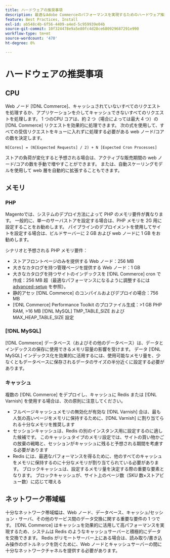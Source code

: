 ```yaml
---
title: ハードウェアの推奨事項
description: 最適なAdobe Commerceのパフォーマンスを実現するためのハードウェア推奨事項について説明します。 実稼動デプロイメントのCPU、メモリ、ストレージの要件について説明します。
feature: Best Practices, Install
exl-id: ab548c4b-6f56-4409-a4ed-5c959939e04b
source-git-commit: 10f324478e9a5e80fc4d28ce680929687291e990
workflow-type: tm+mt
source-wordcount: '470'
ht-degree: 0%

---
```


# ハードウェアの推奨事項

## CPU

Web ノード [!DNL Commerce]、キャッシュされていないすべてのリクエストを処理するか、アプリケーションを介してキャッシュできないすべてのリクエストを処理します。 1 つのCPU コアは、約 2 つ（場合によっては最大 4 つ）の [!DNL Commerce] リクエストを効果的に処理できます。 次の式を使用して、すべての受信リクエストをキューに入れずに処理する必要がある web ノード/コアの数を決定します。

```
N[Cores] = (N[Expected Requests] / 2) + N [Expected Cron Processes]
```

ストアの負荷が変化すると予想される場合は、アクティブな販売期間の web ノード/コアの数を手動で増やすことができます。 または、自動スケーリングモデルを使用して web 層を自動的に拡張することもできます。

## メモリ

### PHP

Magentoでは、システムのデプロイ方法によって PHP のメモリ要件が異なります。  一般的に、単一のサーバストアを設定する場合は、PHP メモリを 2G 用に設定することをお勧めします。  パイプラインのデプロイメントを使用してサイトを設定する場合は、ビルドサーバーに 2 GB および web ノードに 1 GB をお勧めします。

シナリオと予想される PHP メモリ要件：

* ストアフロントページのみを提供する Web ノード：256 MB
* 大きなカタログを持つ管理ページを提供する Web ノード：1 GB
* 大きなカタログを持つサイトのインデックスを [!DNL Commerce] cron で作成：256 MB 超（最適なパフォーマンスになるように調整するには [advanced-setup](../performance/advanced-setup.md) を参照）。
* 静的アセッ [!DNL Commerce] のコンパイルおよびデプロイの場合：756 MB
* [!DNL Commerce] Performance Toolkit のプロファイル生成：>1 GB PHP RAM, >16 MB [!DNL MySQL] TMP_TABLE_SIZE およびMAX_HEAP_TABLE_SIZE 設定

### [!DNL MySQL]

[!DNL Commerce] データベース（およびその他のデータベース）は、データとインデックスの保存に使用できるメモリ容量の影響を受けます。 データ [!DNL MySQL] インデックス化を効果的に活用するには、使用可能なメモリ量を、少なくともデータベースに保存されるデータのサイズの半分近くに設定する必要があります。

### キャッシュ

複数の [!DNL Commerce] をデプロイし、キャッシュに Redis または [!DNL Varnish] を使用する場合は、次の原則に注意してください。

* フルページキャッシュメモリの無効化が有効な [!DNL Varnish] 合は、最も人気の高いページをメモリに保持するために、[!DNL Varnish] に割り当てられる十分なメモリを推奨します
* セッションキャッシュは、Redis の別のインスタンス用に設定するのに適した候補です。  このキャッシュタイプのメモリ設定では、サイトの買い物かごの放棄の戦略と、セッションがキャッシュに残ると予想される期間を考慮する必要があります
* Redis には、最適なパフォーマンスを得るために、他のすべてのキャッシュをメモリに保持するのに十分なメモリが割り当てられている必要があります。  ブロックキャッシュは、設定するメモリ量を決定する際の重要な要素となります。  ブロックキャッシュが、サイト上のページ数（SKU 数×ストアビュー数）に応じて増える

## ネットワーク帯域幅

十分なネットワーク帯域幅は、Web ノード、データベース、キャッシュ/セッション・サーバ、その他のサービス間のデータ交換に関する重要な要件の 1 つです。 [!DNL Commerce] はキャッシュを効果的に活用して高パフォーマンスを実現するため、システムは Redis のようなキャッシュサーバーと積極的にデータを交換できます。 Redis がリモートサーバー上にある場合は、読み取り/書き込み操作のボトルネックを防ぐために、Web ノードとキャッシュサーバーの間に十分なネットワークチャネルを提供する必要があります。

